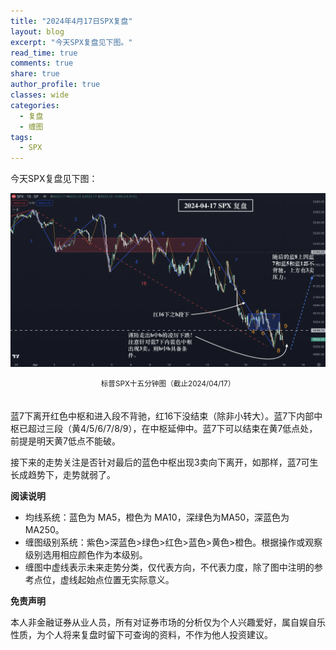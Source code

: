 ```yaml
---
title: "2024年4月17日SPX复盘"
layout: blog
excerpt: "今天SPX复盘见下图。"
read_time: true
comments: true
share: true
author_profile: true
classes: wide
categories:
  - 复盘
  - 缠图
tags:
  - SPX
---
```


今天SPX复盘见下图：

![SPX标普20240417](/assets/images/2024/2024-04-17-SPX.png)
<small><center>标普SPX十五分钟图（截止2024/04/17）</center></small>　

蓝7下离开红色中枢和进入段不背驰，红16下没结束（除非小转大）。蓝7下内部中枢已超过三段（黄4/5/6/7/8/9），在中枢延伸中。蓝7下可以结束在黄7低点处，前提是明天黄7低点不能破。

接下来的走势关注是否针对最后的蓝色中枢出现3卖向下离开，如那样，蓝7可生长成趋势下，走势就弱了。

**阅读说明**

* 均线系统：蓝色为 MA5，橙色为 MA10，深绿色为MA50，深蓝色为MA250。
* 缠图级别系统：紫色>深蓝色>绿色>红色>蓝色>黄色>橙色。根据操作或观察级别选用相应颜色作为本级别。
* 缠图中虚线表示未来走势分类，仅代表方向，不代表力度，除了图中注明的参考点位，虚线起始点位置无实际意义。

**免责声明** 

本人非金融证券从业人员，所有对证券市场的分析仅为个人兴趣爱好，属自娱自乐性质，为个人将来复盘时留下可查询的资料，不作为他人投资建议。

